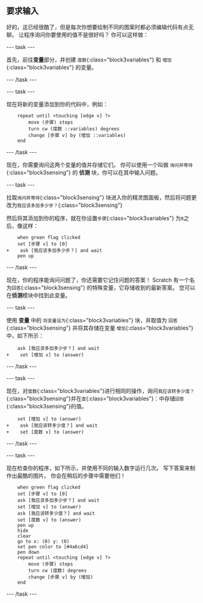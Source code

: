 ## 要求输入

好的，这已经很酷了，但是每次你想要绘制不同的图案时都必须编辑代码有点无聊。 让程序询问你要使用的值不是很好吗？ 你可以这样做：

--- task ---

首先，前往**变量**部分，并创建 `度数`{:class="block3variables"} 和 `增加`{:class="block3variables"} 的变量。

--- /task ---

--- task ---

现在将新的变量添加到你的代码中，例如：

```blocks3
    repeat until <touching [edge v] ?> 
        move (步骤) steps
        turn cw (度数 ::variables) degrees
        change [步骤 v] by (增加 ::variables)
    end
```

--- /task ---

现在，你需要询问这两个变量的值并存储它们。 你可以使用一个叫做 `询问并等待`{:class="block3sensing"} 的 **侦测** 块，你可以在其中输入问题。

--- task ---

拉取`询问并等待`{:class="block3sensing"} 块进入你的精灵图面板，然后将问题更改为`我应该多加多少步？`{:class="block3sensing"}

然后将其添加到你的程序，就在你设置`步骤`{:class="block3variables"} 为`0`之后，像这样：

```blocks3
    when green flag clicked
    set [步骤 v] to [0]
+    ask [我应该多加多少步？] and wait
    pen up
```

--- /task ---

现在，你的程序能询问问题了，你还需要它记住问题的答案！ Scratch 有一个名为`回答`{:class="block3sensing"} 的特殊变量，它存储收到的最新答案。 您可以在**侦测**模块中找到此变量。

--- task ---

使用 **变量** 中的 `将变量设为`{:class="block3variables"} 块，并取值为 `回答`{:class="block3sensing"} 并将其存储在变量 `增加`{:class="block3variables"}中，如下所示：

```blocks3
    ask [我应该多加多少步？] and wait
+    set [增加 v] to (answer)
```

--- /task ---

--- task ---

现在，对`度数`{:class="block3variables"}进行相同的操作，询问`我应该转多少度？`{:class="block3sensing"}并在`度`{:class="block3variables"}：中存储`回答`{:class="block3sensing"}的值。

```blocks3
    set [增加 v] to (answer)
+    ask [我应该转多少度？] and wait
+    set [度数 v] to (answer)
```

--- /task ---

--- task ---

现在检查你的程序，如下所示，并使用不同的输入数字运行几次。 写下答案来制作出最酷的图片。 你会在稍后的步骤中需要他们！

```blocks3
    when green flag clicked
    set [步骤 v] to [0]
    ask [我应该多加多少步？] and wait
    set [增加 v] to (answer)
    ask [我应该转多少度？] and wait
    set [度数 v] to (answer)
    pen up
    hide
    clear
    go to x: (0) y: (0)
    set pen color to [#4a6cd4]
    pen down
    repeat until <touching [edge v] ?> 
        move (步骤) steps
        turn cw (度数) degrees
        change [步骤 v] by (增加)
    end
```

--- /task ---